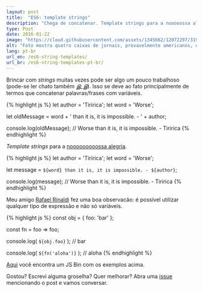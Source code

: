 ```yaml
---
layout: post
title:  "ES6: template strings"
description: "Chega de concatenar. Template strings para a nooooossa alegria"
type: Post
date: 2016-01-22
image: "https://cloud.githubusercontent.com/assets/1345662/12072297/319f5c76-b0bf-11e5-94c3-838746ffca56.jpg"
alt: "Foto mostra quatro caixas de jornais, provavelmente americanos, em bairro residencial"
lang: pt-br
url_en: /es6-string-templates/
url_br: /es6-string-templates-pt-br/
---
```


Brincar com *strings* muitas vezes pode ser algo um pouco trabalhoso (pode-se ler chato também *இ_இ*). Isso se deve ao fato principalmente de termos que concatenar palavras/frases com variáveis.

{% highlight js %}
let author = 'Tiririca';
let word = 'Worse';

let oldMessage = word + ' than it is, it is impossible. - ' + author;

console.log(oldMessage);
// Worse than it is, it is impossible. - Tiririca
{% endhighlight %}

*Template strings* para a [nooooooooossa alegria](https://youtu.be/K02Cxo3fAC8?t=1m30s).

{% highlight js %}
let author = 'Tiririca';
let word = 'Worse';

let message = `${word} than it is, it is impossible. - ${author}`;

console.log(message);
// Worse than it is, it is impossible. - Tiririca
{% endhighlight %}

Meu amigo [Rafael Rinaldi](https://twitter.com/rafaelrinaldi) fez uma boa observacão: é possível utilizar qualquer tipo de expressão e não só variáveis.

{% highlight js %}
const obj = {
  foo: 'bar'
};

const fn = foo => foo;

console.log( `${obj.foo}` );
// bar

console.log( `${fn('aloha')}` );
// aloha
{% endhighlight %}

[Aqui](http://jsbin.com/qovino/edit?js,console) você encontra um JS Bin com os exemplos acima.

Gostou? Escrevi alguma groselha? Quer melhorar? Abra uma [issue](https://github.com/raphaelfabeni/raphaelfabeni.github.io/issues) mencionando o post e vamos conversar.
